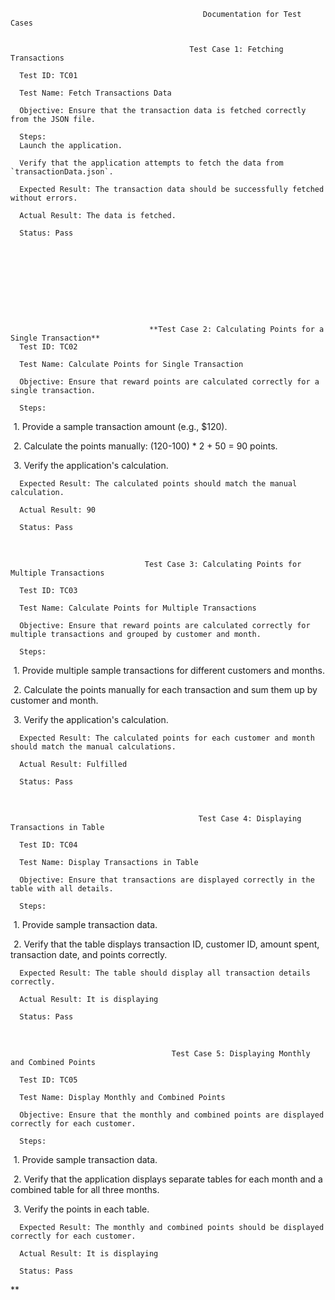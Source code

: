                                                Documentation for Test Cases 


                                            Test Case 1: Fetching Transactions 

      Test ID: TC01 

      Test Name: Fetch Transactions Data 

      Objective: Ensure that the transaction data is fetched correctly from the JSON file. 

      Steps: 
      Launch the application. 
      
      Verify that the application attempts to fetch the data from `transactionData.json`. 

      Expected Result: The transaction data should be successfully fetched without errors. 

      Actual Result: The data is fetched. 

      Status: Pass 

 

 

 

                                   
                                   
                                   
                                   **Test Case 2: Calculating Points for a Single Transaction**
      Test ID: TC02 

      Test Name: Calculate Points for Single Transaction 

      Objective: Ensure that reward points are calculated correctly for a single transaction. 

      Steps: 

  1. Provide a sample transaction amount (e.g., $120). 

  2. Calculate the points manually: (120-100) * 2 + 50 = 90 points. 

  3. Verify the application's calculation. 

      Expected Result: The calculated points should match the manual calculation. 

      Actual Result: 90 

      Status: Pass 

  

 

 

                                  Test Case 3: Calculating Points for Multiple Transactions 

      Test ID: TC03 

      Test Name: Calculate Points for Multiple Transactions 

      Objective: Ensure that reward points are calculated correctly for multiple transactions and grouped by customer and month. 

      Steps: 

  1. Provide multiple sample transactions for different customers and months. 

  2. Calculate the points manually for each transaction and sum them up by customer and month. 

  3. Verify the application's calculation. 

      Expected Result: The calculated points for each customer and month should match the manual calculations. 

      Actual Result: Fulfilled 

      Status: Pass 

  

 

 

 

 

                                              Test Case 4: Displaying Transactions in Table 

      Test ID: TC04 

      Test Name: Display Transactions in Table 

      Objective: Ensure that transactions are displayed correctly in the table with all details. 

      Steps: 

  1. Provide sample transaction data. 

  2. Verify that the table displays transaction ID, customer ID, amount spent, transaction date, and points correctly. 

      Expected Result: The table should display all transaction details correctly. 

      Actual Result: It is displaying 

      Status: Pass 

  

 

 

 

 

 

                                        Test Case 5: Displaying Monthly and Combined Points 

      Test ID: TC05 

      Test Name: Display Monthly and Combined Points 

      Objective: Ensure that the monthly and combined points are displayed correctly for each customer. 

      Steps: 

  1. Provide sample transaction data. 

  2. Verify that the application displays separate tables for each month and a combined table for all three months. 

  3. Verify the points in each table. 

      Expected Result: The monthly and combined points should be displayed correctly for each customer. 

      Actual Result: It is displaying 

      Status: Pass 

 
**
